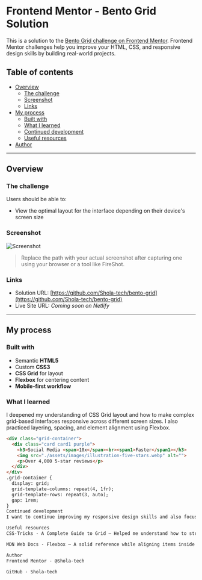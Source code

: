 # Frontend Mentor - Bento Grid Solution

This is a solution to the [Bento Grid challenge on Frontend Mentor](https://www.frontendmentor.io/challenges/bento-grid-RMydElrlOj). Frontend Mentor challenges help you improve your HTML, CSS, and responsive design skills by building real-world projects.

## Table of contents

- [Overview](#overview)
  - [The challenge](#the-challenge)
  - [Screenshot](#screenshot)
  - [Links](#links)
- [My process](#my-process)
  - [Built with](#built-with)
  - [What I learned](#what-i-learned)
  - [Continued development](#continued-development)
  - [Useful resources](#useful-resources)
- [Author](#author)

---

## Overview

### The challenge

Users should be able to:

- View the optimal layout for the interface depending on their device's screen size

### Screenshot

![Screenshot](./screenshot.jpg)

> Replace the path with your actual screenshot after capturing one using your browser or a tool like FireShot.

### Links

- Solution URL: [https://github.com/Shola-tech/bento-grid](https://github.com/Shola-tech/bento-grid)
- Live Site URL: _Coming soon on Netlify_

---

## My process

### Built with

- Semantic **HTML5**
- Custom **CSS3**
- **CSS Grid** for layout
- **Flexbox** for centering content
- **Mobile-first workflow**

### What I learned

I deepened my understanding of CSS Grid layout and how to make complex grid-based interfaces responsive across different screen sizes. I also practiced layering, spacing, and element alignment using Flexbox.

```html
<div class="grid-container">
  <div class="card card1 purple">
    <h3>Social Media <span>10x</span><br><span1>Faster</span1></h3>
    <img src="./assets/images/illustration-five-stars.webp" alt="">
    <p>Over 4,000 5-star reviews</p>
  </div>
</div>
.grid-container {
  display: grid;
  grid-template-columns: repeat(4, 1fr);
  grid-template-rows: repeat(3, auto);
  gap: 1rem;
}
Continued development
I want to continue improving my responsive design skills and also focus on writing more maintainable and DRY CSS. I'd also like to explore using SCSS or Tailwind in future projects for more scalable styling.

Useful resources
CSS-Tricks - A Complete Guide to Grid – Helped me understand how to structure the grid layout effectively.

MDN Web Docs - Flexbox – A solid reference while aligning items inside each card.

Author
Frontend Mentor - @Shola-tech

GitHub - Shola-tech